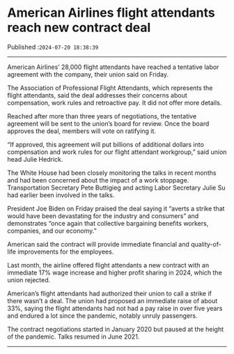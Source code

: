 # American Airlines flight attendants reach new contract deal

Published :`2024-07-20 18:38:39`

---

American Airlines’ 28,000 flight attendants have reached a tentative labor agreement with the company, their union said on Friday.

The Association of Professional Flight Attendants, which represents the flight attendants, said the deal addresses their concerns about compensation, work rules and retroactive pay. It did not offer more details.

Reached after more than three years of negotiations, the tentative agreement will be sent to the union’s board for review. Once the board approves the deal, members will vote on ratifying it.

“If approved, this agreement will put billions of additional dollars into compensation and work rules for our flight attendant workgroup,” said union head Julie Hedrick.

The White House had been closely monitoring the talks in recent months and had been concerned about the impact of a work stoppage. Transportation Secretary Pete Buttigieg and acting Labor Secretary Julie Su had earlier been involved in the talks.

President Joe Biden on Friday praised the deal saying it “averts a strike that would have been devastating for the industry and consumers” and demonstrates “once again that collective bargaining benefits workers, companies, and our economy.”

American said the contract will provide immediate financial and quality-of-life improvements for the employees.

Last month, the airline offered flight attendants a new contract with an immediate 17% wage increase and higher profit sharing in 2024, which the union rejected.

American’s flight attendants had authorized their union to call a strike if there wasn’t a deal. The union had proposed an immediate raise of about 33%, saying the flight attendants had not had a pay raise in over five years and endured a lot since the pandemic, notably unruly passengers.

The contract negotiations started in January 2020 but paused at the height of the pandemic. Talks resumed in June 2021.

---

